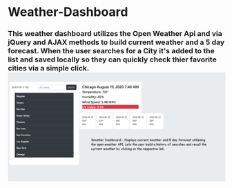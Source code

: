 <h1> Weather-Dashboard </h1>
<h3> This weather dashboard utilizes the Open Weather Api and via jQuery and AJAX methods to build current weather and a 5 day forecast. When the user searches for a City it's added to the list and saved locally so they can quickly check thier favorite cities via a simple click. 
<img src = "WD.png">
